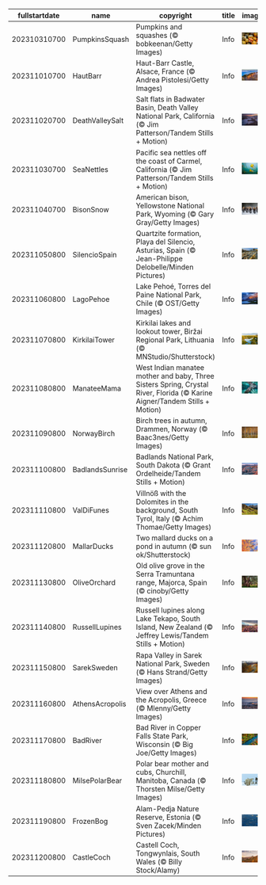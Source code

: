 |fullstartdate|name|copyright|title|image|
|--|--|--|--|--|
202310310700|PumpkinsSquash|Pumpkins and squashes (© bobkeenan/Getty Images)|Info|![](/en-AU/2023/11/202310310700PumpkinsSquash.jpg)|
202311010700|HautBarr|Haut-Barr Castle, Alsace, France (© Andrea Pistolesi/Getty Images)|Info|![](/en-AU/2023/11/202311010700HautBarr.jpg)|
202311020700|DeathValleySalt|Salt flats in Badwater Basin, Death Valley National Park, California (© Jim Patterson/Tandem Stills + Motion)|Info|![](/en-AU/2023/11/202311020700DeathValleySalt.jpg)|
202311030700|SeaNettles|Pacific sea nettles off the coast of Carmel, California (© Jim Patterson/Tandem Stills + Motion)|Info|![](/en-AU/2023/11/202311030700SeaNettles.jpg)|
202311040700|BisonSnow|American bison, Yellowstone National Park, Wyoming (© Gary Gray/Getty Images)|Info|![](/en-AU/2023/11/202311040700BisonSnow.jpg)|
202311050800|SilencioSpain|Quartzite formation, Playa del Silencio, Asturias, Spain (© Jean-Philippe Delobelle/Minden Pictures)|Info|![](/en-AU/2023/11/202311050800SilencioSpain.jpg)|
202311060800|LagoPehoe|Lake Pehoé, Torres del Paine National Park, Chile (© OST/Getty Images)|Info|![](/en-AU/2023/11/202311060800LagoPehoe.jpg)|
202311070800|KirkilaiTower|Kirkilai lakes and lookout tower, Biržai Regional Park, Lithuania (© MNStudio/Shutterstock)|Info|![](/en-AU/2023/11/202311070800KirkilaiTower.jpg)|
202311080800|ManateeMama|West Indian manatee mother and baby, Three Sisters Spring, Crystal River, Florida (© Karine Aigner/Tandem Stills + Motion)|Info|![](/en-AU/2023/11/202311080800ManateeMama.jpg)|
202311090800|NorwayBirch|Birch trees in autumn, Drammen, Norway (© Baac3nes/Getty Images)|Info|![](/en-AU/2023/11/202311090800NorwayBirch.jpg)|
202311100800|BadlandsSunrise|Badlands National Park, South Dakota (© Grant Ordelheide/Tandem Stills + Motion)|Info|![](/en-AU/2023/11/202311100800BadlandsSunrise.jpg)|
202311110800|ValDiFunes|Villnöß with the Dolomites in the background, South Tyrol, Italy (© Achim Thomae/Getty Images)|Info|![](/en-AU/2023/11/202311110800ValDiFunes.jpg)|
202311120800|MallarDucks|Two mallard ducks on a pond in autumn (© sun ok/Shutterstock)|Info|![](/en-AU/2023/11/202311120800MallarDucks.jpg)|
202311130800|OliveOrchard|Old olive grove in the Serra Tramuntana range, Majorca, Spain (© cinoby/Getty Images)|Info|![](/en-AU/2023/11/202311130800OliveOrchard.jpg)|
202311140800|RussellLupines|Russell lupines along Lake Tekapo, South Island, New Zealand (© Jeffrey Lewis/Tandem Stills + Motion)|Info|![](/en-AU/2023/11/202311140800RussellLupines.jpg)|
202311150800|SarekSweden|Rapa Valley in Sarek National Park, Sweden (© Hans Strand/Getty Images)|Info|![](/en-AU/2023/11/202311150800SarekSweden.jpg)|
202311160800|AthensAcropolis|View over Athens and the Acropolis, Greece (© Mlenny/Getty Images)|Info|![](/en-AU/2023/11/202311160800AthensAcropolis.jpg)|
202311170800|BadRiver|Bad River in Copper Falls State Park, Wisconsin (© Big Joe/Getty Images)|Info|![](/en-AU/2023/11/202311170800BadRiver.jpg)|
202311180800|MilsePolarBear|Polar bear mother and cubs, Churchill, Manitoba, Canada (© Thorsten Milse/Getty Images)|Info|![](/en-AU/2023/11/202311180800MilsePolarBear.jpg)|
202311190800|FrozenBog|Alam-Pedja Nature Reserve, Estonia (© Sven Zacek/Minden Pictures)|Info|![](/en-AU/2023/11/202311190800FrozenBog.jpg)|
202311200800|CastleCoch|Castell Coch, Tongwynlais, South Wales (© Billy Stock/Alamy)|Info|![](/en-AU/2023/11/202311200800CastleCoch.jpg)|
